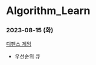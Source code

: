 # Algorithm_Learn
### 2023-08-15 (화)
[디펜스 게임](https://school.programmers.co.kr/learn/courses/30/lessons/142085)
- 우선순위 큐
